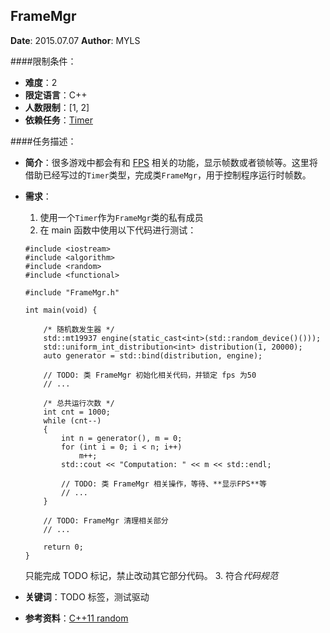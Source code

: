 FrameMgr
---

**Date**: 2015.07.07
**Author**: MYLS

####限制条件：

 - **难度**：2
 - **限定语言**：C++
 - **人数限制**：[1, 2]
 - **依赖任务**：[Timer](Timer.md)

####任务描述：
 - **简介**：很多游戏中都会有和 [FPS](https://en.wikipedia.org/wiki/Frame_rate) 相关的功能，显示帧数或者锁帧等。这里将借助已经写过的`Timer`类型，完成类`FrameMgr`，用于控制程序运行时帧数。
 - **需求**：
    1. 使用一个`Timer`作为`FrameMgr`类的私有成员
    2. 在 main 函数中使用以下代码进行测试：
	```
	#include <iostream>
	#include <algorithm>
	#include <random>
	#include <functional>

	#include "FrameMgr.h"

	int main(void) {

		/* 随机数发生器 */
		std::mt19937 engine(static_cast<int>(std::random_device()()));
		std::uniform_int_distribution<int> distribution(1, 20000);	
		auto generator = std::bind(distribution, engine);

		// TODO: 类 FrameMgr 初始化相关代码，并锁定 fps 为50
		// ...

		/* 总共运行次数 */
		int cnt = 1000;
		while (cnt--)
		{
			int n = generator(), m = 0;
			for (int i = 0; i < n; i++)
				m++;
			std::cout << "Computation: " << m << std::endl;

			// TODO: 类 FrameMgr 相关操作，等待、**显示FPS**等
			// ...
		}

		// TODO: FrameMgr 清理相关部分
		// ...
		
		return 0;
	}
	```
    只能完成 TODO 标记，禁止改动其它部分代码。
    3. 符合*代码规范*

 - **关键词**：TODO 标签，测试驱动
 - **参考资料**：[C++11 random](http://www.cplusplus.com/reference/random/)

